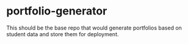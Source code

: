 # portfolio-generator
This should be the base repo that would generate portfolios based on student data and store them  for deployment.
